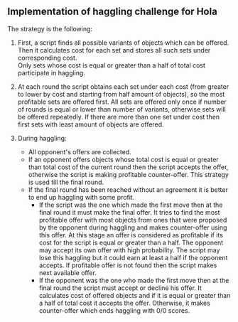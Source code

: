 ## Implementation of haggling challenge for Hola

The strategy is the following:

1. First, a script finds all possible variants of objects which can be offered. Then it 
calculates cost for each set and stores all such sets under corresponding cost.  
Only sets whose cost is equal or greater than a half of total cost participate in haggling.

2. At each round the script obtains each set under each cost 
(from greater to lower by cost and starting from half amount of objects), 
so the most profitable sets are offered first. All sets are offered only once if number of 
rounds is equal or lower than number of variants, otherwise sets will be offered repeatedly.
If there are more than one set under cost then first sets with least amount of objects 
are offered.

3. During haggling:
    * All opponent's offers are collected.
    * If an opponent offers objects whose total cost is equal or greater than total cost of
    the current round then the script accepts the offer, otherwise the script is making 
    profitable counter-offer. This strategy is used till the final round.
    * If the final round has been reached without an agreement it is better to end up 
    haggling with some profit. 
        * If the script was the one which made the first move then at the final round it must make the 
        final offer. It tries to find the most profitable offer with most objects 
        from ones that were proposed by the opponent 
        during haggling and makes counter-offer using this offer. At this stage an offer is considered 
        as profitable if its cost for the script is equal or greater than a half. The opponent may accept 
        its own offer with high probability. The script may lose this haggling but it could earn at least 
        a half if the opponent accepts. If profitable offer is not found then the script makes next available 
        offer.
        * If the opponent was the one who made the first move then at the final round the script 
        must accept or decline his offer. It calculates cost of offered objects and if it is equal or 
        greater than a half of total cost it accepts the offer. Otherwise, it makes counter-offer which 
        ends haggling with 0/0 scores.
